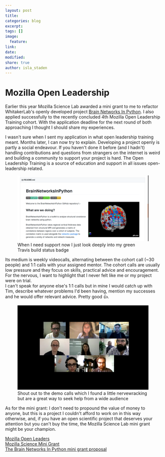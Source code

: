 ```yaml
---
layout: post
title:
categories: blog
excerpt:
tags: []
image:
  feature:
link:
date:
modified:
share: true
author: isla_staden
---
```


# Mozilla Open Leadership

Earlier this year Mozilla Science Lab awarded a mini grant to me to refactor WhitakerLab's openly developed project [Brain Networks In Python](https://github.com/WhitakerLab/BrainNetworksInPython). I also applied successfully to the recently concluded 4th Mozilla Open Leadership Training cohort. With the application deadline for the next round of both approaching I thought I should share my experiences. 

I wasn't sure when I sent my application in what open leadership training meant. Months later, I can now try to explain. Developing a project openly is partly a social endeavour. If you haven't done it before (and I hadn't) handling contributions and questions from strangers on the internet is weird and building a community to support your project is hard. The Open Leadership Training is a source of education and support in all issues open-leadership related.  
<figure>
  <img src="/images/build-passing.png"
       alt="My truth">
  <figcaption>When I need support now I just look deeply into my green Travis build status badge</figcaption>
</figure>

Its medium is weekly videocalls, alternating between the cohort call (~30 people) and 1:1 calls with your assigned mentor. The cohort calls are usually low pressure and they focus on skills, practical advice and encouragement. For the nervous, I want to highlight that I never felt like me or my project were on trial.  
I can't speak for anyone else's 1:1 calls but in mine I would catch up with Tim, describe whatever problems I'd been having, mention my successes and he would offer relevant advice. Pretty good :+1:.  
<figure>
  <img src="/images/democall.png"
       alt="Cohortzilla democall">
  <figcaption>Shout out to the demo calls which I found a little nervewracking but are a great way to seek help from a wide audience</figcaption>
</figure>

As for the mini grant: I don't need to propound the value of money to anyone, but this is a project I couldn't afford to work on in this way otherwise, and, if you have an open scientific project that deserves your attention but you can't buy the time, the Mozilla Science Lab mini grant might be your champion.

[Mozilla Open Leaders](https://mozilla.github.io/leadership-training/)  
[Mozilla Science Mini Grant](https://mozilla-science-lab.forms.fm/mozilla-science-mini-grant-application)  
[The Brain Networks In Python mini grant proposal](https://github.com/WhitakerLab/WhitakerLabProjectManagement/blob/master/FUNDING_APPLICATIONS/MozillaScienceLabMiniGrant_June2017.md)  

